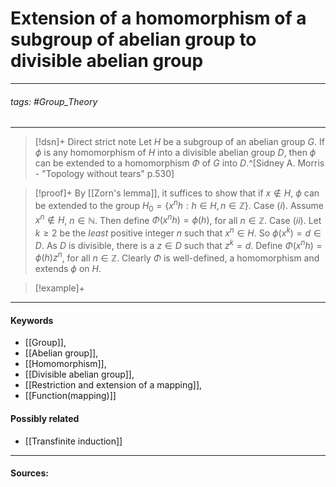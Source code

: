 # Extension of a homomorphism of a subgroup of abelian group to divisible abelian group
***
###### tags: #Group_Theory 
***
>[!dsn]+ Direct strict note
>Let $H$ be a subgroup of an abelian group $G$. If $\phi$ is any homomorphism of $H$ into a divisible abelian group $D$, then $\phi$ can be extended to a homomorphism $\Phi$ of $G$ into $D$.^[Sidney A. Morris - "Topology without tears" p.530]

>[!proof]+
>By [[Zorn's lemma]], it suffices to show that if $x\notin H$, $\phi$ can be extended to the group $H_{0}=\{x^{n}h:h\in H,n\in\mathbb{Z}\}$.
>Case $(i)$. Assume $x^{n}\notin H$, $n\in\mathbb{N}$. Then define $\Phi(x^{n}h)=\phi(h)$, for all $n\in\mathbb{Z}$. 
>Case $(ii)$. Let $k\ge2$ be the *least* positive integer $n$ such that $x^{n}\in H$. So $\phi(x^{k})=d\in D$. As $D$ is divisible, there is a $z\in D$ such that $z^{k}=d$. Define $\Phi(x^{n}h)=\phi(h)z^{n}$, for all $n\in\mathbb{Z}$. Clearly $\Phi$ is well-defined, a homomorphism and extends $\phi$ on $H$.

>[!example]+ 
>
***
#### Keywords
- [[Group]],
- [[Abelian group]],
- [[Homomorphism]],
- [[Divisible abelian group]],
- [[Restriction and extension of a mapping]],
- [[Function(mapping)]]
#### Possibly related
- [[Transfinite induction]]
***
#### Sources: